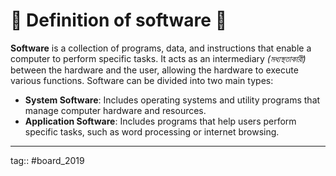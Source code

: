 # 🌼 Definition of software 📌
**Software** is a collection of programs, data, and instructions that enable a computer to perform specific tasks. It acts as an intermediary *(মধ্যস্থতাকারী)* between the hardware and the user, allowing the hardware to execute various functions. Software can be divided into two main types:
  - **System Software**: Includes operating systems and utility programs that manage computer hardware and resources.    
  -  **Application Software**: Includes programs that help users perform specific tasks, such as word processing or internet browsing.    

---
tag:: #board_2019 



